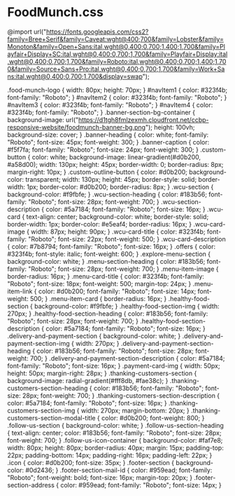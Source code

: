 # FoodMunch.css
@import url("https://fonts.googleapis.com/css2?family=Bree+Serif&family=Caveat:wght@400;700&family=Lobster&family=Monoton&family=Open+Sans:ital,wght@0,400;0,700;1,400;1,700&family=Playfair+Display+SC:ital,wght@0,400;0,700;1,700&family=Playfair+Display:ital,wght@0,400;0,700;1,700&family=Roboto:ital,wght@0,400;0,700;1,400;1,700&family=Source+Sans+Pro:ital,wght@0,400;0,700;1,700&family=Work+Sans:ital,wght@0,400;0,700;1,700&display=swap");

.food-munch-logo {
  width: 80px;
  height: 70px;
}
#navItem1 {
  color: #323f4b;
  font-family: "Roboto";
}
#navItem2 {
  color: #323f4b;
  font-family: "Roboto";
}
#navItem3 {
  color: #323f4b;
  font-family: "Roboto";
}
#navItem4 {
  color: #323f4b;
  font-family: "Roboto";
}
.banner-section-bg-container {
  background-image: url("https://d1tgh8fmlzexmh.cloudfront.net/ccbp-responsive-website/foodmunch-banner-bg.png");
  height: 100vh;
  background-size: cover;
}
.banner-heading {
  color: white;
  font-family: "Roboto";
  font-size: 45px;
  font-weight: 300;
}
.banner-caption {
  color: #f5f7fa;
  font-family: "Roboto";
  font-size: 24px;
  font-weight: 300;
}
.custom-button {
  color: white;
  background-image: linear-gradient(#d0b200, #a58d00);
  width: 130px;
  height: 45px;
  border-width: 0;
  border-radius: 8px;
  margin-right: 10px;
}
.custom-outline-button {
  color: #d0b200;
  background-color: transparent;
  width: 130px;
  height: 45px;
  border-style: solid;
  border-width: 1px;
  border-color: #d0b200;
  border-radius: 8px;
}
.wcu-section {
  background-color: #f9fbfe;
}
.wcu-section-heading {
  color: #183b56;
  font-family: "Roboto";
  font-size: 28px;
  font-weight: 700;
}
.wcu-section-description {
  color: #5a7184;
  font-family: "Roboto";
  font-size: 16px;
}
.wcu-card {
  text-align: center;
  background-color: white;
  border-style: solid;
  border-width: 1px;
  border-color: #e5eaf4;
  border-radius: 16px;
}
.wcu-card-image {
  width: 87px;
  height: 90px;
}
.wcu-card-title {
  color: #323f4b;
  font-family: "Roboto";
  font-size: 22px;
  font-weight: 500;
}
.wcu-card-description {
  color: #7b8794;
  font-family: "Roboto";
  font-size: 16px;
}
.offers {
  color: #323f4b;
  font-style: italic;
  font-weight: 600;
}
.explore-menu-section {
  background-color: white;
}
.menu-section-heading {
  color: #183b56;
  font-family: "Roboto";
  font-size: 28px;
  font-weight: 700;
}
.menu-item-image {
  border-radius: 16px;
}
.menu-card-title {
  color: #323f4b;
  font-family: "Roboto";
  font-size: 18px;
  font-weight: 500;
  margin-top: 24px;
}
.menu-item-link {
  color: #d0b200;
  font-family: "Roboto";
  font-size: 14px;
  font-weight: 500;
}
.menu-item-card {
  border-radius: 16px;
}
.healthy-food-section {
  background-color: #f9fbfe;
}
.healthy-food-section-img {
  width: 270px;
}
.healthy-food-section-heading {
  color: #183b56;
  font-family: "Roboto";
  font-size: 28px;
  font-weight: 700;
}
.healthy-food-section-description {
  color: #5a7184;
  font-family: "Roboto";
  font-size: 16px;
}
.delivery-and-payment-section {
  background-color: white;
}
.delivery-and-payment-section-img {
  width: 270px;
}
.delivery-and-payment-section-heading {
  color: #183b56;
  font-family: "Roboto";
  font-size: 28px;
  font-weight: 700;
}
.delivery-and-payment-section-description {
  color: #5a7184;
  font-family: "Roboto";
  font-size: 16px;
}
.payment-card-img {
  width: 50px;
  height: 50px;
  margin-right: 28px;
}
.thanking-customers-section {
  background-image: radial-gradient(#fff8db, #fae38c);
}
.thanking-customers-section-heading {
  color: #183b56;
  font-family: "Roboto";
  font-size: 28px;
  font-weight: 700;
}
.thanking-customers-section-description {
  color: #5a7184;
  font-family: "Roboto";
  font-size: 16px;
}
.thanking-customers-section-img {
  width: 270px;
  margin-bottom: 20px;
}
.thanking-customers-section-modal-title {
  color: #d0b200;
  font-weight: 800;
}
.follow-us-section {
  background-color: white;
}
.follow-us-section-heading {
  text-align: center;
  color: #183b56;
  font-family: "Roboto";
  font-size: 28px;
  font-weight: 700;
}
.follow-us-icon-container {
  background-color: #faf7e8;
  width: 80px;
  height: 80px;
  border-radius: 40px;
  margin: 15px;
  padding-top: 22px;
  padding-bottom: 14px;
  padding-right: 16px;
  padding-left: 22px;
}
.icon {
  color: #d0b200;
  font-size: 35px;
}
.footer-section {
  background-color: #0d2436;
}
.footer-section-mail-id {
  color: #959ead;
  font-family: "Roboto";
  font-weight: bold;
  font-size: 16px;
  margin-top: 20px;
}
.footer-section-address {
  color: #959ead;
  font-family: "Roboto";
  font-size: 14px;
}
